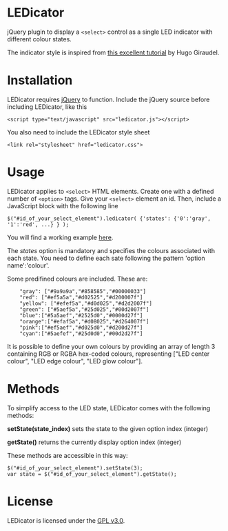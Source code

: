 # LEDicator
jQuery plugin to display a ```<select>``` control as a single LED indicator with different colour states.

The indicator style is inspired from [this excellent tutorial](http://tympanus.net/codrops/2012/09/13/button-switches-with-checkboxes-and-css3-fanciness/) by Hugo Giraudel.

# Installation

LEDicator requires [jQuery](https://jquery.com) to function. Include the jQuery source before including LEDicator, like this
```
<script type="text/javascript" src="ledicator.js"></script>
```

You also need to include the LEDicator style sheet

```
<link rel="stylesheet" href="ledicator.css">
```

# Usage

LEDicator applies to ```<select>``` HTML elements. Create one with a defined number of ```<option>``` tags. Give your ```<select>``` element an id. Then, include a JavaScript block with the following line

```
$("#id_of_your_select_element").ledicator( {'states': {'0':'gray', '1':'red', ...} } );
```
You will find a working example [here](https://github.com/vpaeder/ledicator/blob/master/ledicator-demo.html).

The *states* option is mandatory and specifies the colours associated with each state. You need to define each sate following the pattern 'option name':'colour'.

Some predifined colours are included. These are:

```
	"gray": ["#9a9a9a","#858585","#00000033"]
	"red": ["#ef5a5a","#d02525","#d200007f"]
	"yellow": ["#efef5a","#d0d025","#d2d2007f"]
	"green": ["#5aef5a","#25d025","#00d2007f"]
	"blue":["#5a5aef","#2525d0","#0000d27f"]
	"orange":["#efaf5a","#d08025","#d264007f"]
	"pink":["#ef5aef","#d025d0","#d200d27f"]
	"cyan":["#5aefef","#25d0d0","#00d2d27f"]	
```

It is possible to define your own colours by providing an array of length 3 containing RGB or RGBA hex-coded colours, representing ["LED center colour", "LED edge colour", "LED glow colour"].

# Methods

To simplify access to the LED state, LEDicator comes with the following methods:

**setState(state_index)** sets the state to the given option index (integer)

**getState()** returns the currently display option index (integer)

These methods are accessible in this way:
```
$("#id_of_your_select_element").setState(3);
var state = $("#id_of_your_select_element").getState();
```

# License
LEDicator is licensed under the [GPL v3.0](http://www.gnu.org/licenses/gpl-3.0.en.html).
